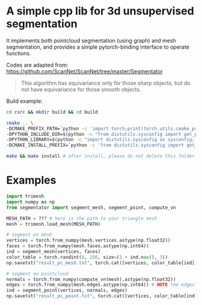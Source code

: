 # A simple cpp lib for 3d unsupervised segmentation

It implements both pointcloud segmentation (using graph) and mesh segmentation, and provides a simple pytorch-binding interface to operate functions. 

Codes are adapted from: https://github.com/ScanNet/ScanNet/tree/master/Segmentator

> This algorithm has equivariance only for those sharp objects, but do not have equivariance for those smooth objects.

Build example:
```bash
cd csrc && mkdir build && cd build

cmake .. \
-DCMAKE_PREFIX_PATH=`python -c 'import torch;print(torch.utils.cmake_prefix_path)'` \
-DPYTHON_INCLUDE_DIR=$(python -c "from distutils.sysconfig import get_python_inc; print(get_python_inc())")  \
-DPYTHON_LIBRARY=$(python -c "import distutils.sysconfig as sysconfig; print(sysconfig.get_config_var('LIBDIR'))") \
-DCMAKE_INSTALL_PREFIX=`python -c 'from distutils.sysconfig import get_python_lib; print(get_python_lib())'` 

make && make install # after install, please do not delete this folder (as we only create a symbolic link)
```

# Examples

```python
import trimesh
import numpy as np
from segmentator import segment_mesh, segment_point, compute_vn

MESH_PATH = ??? # here is the path to your triangle mesh
mesh = trimesh.load_mesh(MESH_PATH)

# segment on mesh
vertices = torch.from_numpy(mesh.vertices.astype(np.float32))
faces = torch.from_numpy(mesh.faces.astype(np.int64))
ind = segment_mesh(vertices, faces) 
color_table = torch.randint(0, 256, size=(1 + ind.max(), 3))
np.savetxt("result_pc_mesh.txt", torch.cat([vertices, color_table[ind]], dim=1).numpy())

# segment on pointcloud
normals = torch.from_numpy(compute_vn(mesh).astype(np.float32))
edges = torch.from_numpy(mesh.edges.astype(np.int64)) # NOTE the edges can actually be obtained from knn graph or radius graph
ind = segment_point(vertices, normals, edges) 
np.savetxt("result_pc_point.txt", torch.cat([vertices, color_table[ind]], dim=1).numpy())
```
